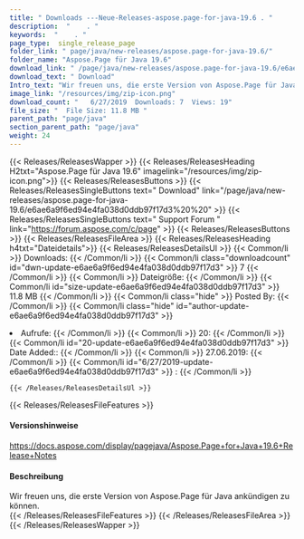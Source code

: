 ```yaml
---
title: " Downloads ---Neue-Releases-aspose.page-for-java-19.6 . "
description:  "    . " 
keywords:  "    . " 
page_type:  single_release_page
folder_link: " page/java/new-releases/aspose.page-for-java-19.6/"
folder_name: "Aspose.Page für Java 19.6"
download_link: " /page/java/new-releases/aspose.page-for-java-19.6/e6ae6a9f6ed94e4fa038d0ddb97f17d3"
download_text: " Download"
Intro_text: "Wir freuen uns, die erste Version von Aspose.Page für Java ankündigen zu können."
image_link: "/resources/img/zip-icon.png"
download_count: "   6/27/2019  Downloads: 7  Views: 19"
file_size: "  File Size: 11.8 MB "
parent_path: "page/java"
section_parent_path: "page/java"
weight: 24
---
```


{{< Releases/ReleasesWapper >}}
  {{< Releases/ReleasesHeading H2txt="Aspose.Page für Java 19.6" imagelink="/resources/img/zip-icon.png">}}
  {{< Releases/ReleasesButtons >}}
    {{< Releases/ReleasesSingleButtons text=" Download" link="/page/java/new-releases/aspose.page-for-java-19.6/e6ae6a9f6ed94e4fa038d0ddb97f17d3%20%20" >}}
    {{< Releases/ReleasesSingleButtons text=" Support Forum " link="https://forum.aspose.com/c/page" >}}
  {{< Releases/ReleasesButtons >}}
  {{< Releases/ReleasesFileArea >}}
    {{< Releases/ReleasesHeading h4txt="Dateidetails">}}
    {{< Releases/ReleasesDetailsUl >}}
            {{< Common/li >}} Downloads: {{< /Common/li >}}
      {{< Common/li class="downloadcount" id="dwn-update-e6ae6a9f6ed94e4fa038d0ddb97f17d3" >}} 7 {{< /Common/li >}}
      {{< Common/li >}} Dateigröße: {{< /Common/li >}}
      {{< Common/li id="size-update-e6ae6a9f6ed94e4fa038d0ddb97f17d3" >}} 11.8 MB {{< /Common/li >}} 
      {{< Common/li  class="hide" >}} Posted By: {{< /Common/li >}} 
      {{< Common/li class="hide" id="author-update-e6ae6a9f6ed94e4fa038d0ddb97f17d3" >}}<li> Aufrufe: {{< /Common/li >}}
      {{< Common/li >}} 20: {{< /Common/li >}}
      {{< Common/li id="20-update-e6ae6a9f6ed94e4fa038d0ddb97f17d3" >}} Date Added:: {{< /Common/li >}} 
      {{< Common/li >}} 27.06.2019: {{< /Common/li >}}
      {{< Common/li id="6/27/2019-update-e6ae6a9f6ed94e4fa038d0ddb97f17d3" >}} : {{< /Common/li >}} 

    {{< /Releases/ReleasesDetailsUl >}}

  {{< Releases/ReleasesFileFeatures >}}
      <h4>Versionshinweise</h4><div> <a href="https://docs.aspose.com/display/pagejava/Aspose.Page+for+Java+19.6+Release+Notes">https://docs.aspose.com/display/pagejava/Aspose.Page+for+Java+19.6+Release+Notes</a></div><h4> Beschreibung</h4><div class="HTMLDescription"> Wir freuen uns, die erste Version von Aspose.Page für Java ankündigen zu können.</div>
  {{< /Releases/ReleasesFileFeatures >}}
 {{< /Releases/ReleasesFileArea >}}
{{< /Releases/ReleasesWapper >}}



